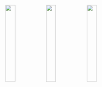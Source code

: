 <img width="25%" src="https://user-images.githubusercontent.com/31420144/101201373-3c550380-369a-11eb-87ff-0acb4aa06e33.png"></img> 
<img width="25%" src="https://user-images.githubusercontent.com/31420144/101201345-30694180-369a-11eb-8d15-e4d80df5636d.png"></img> 
<img width="25%" src="https://user-images.githubusercontent.com/31420144/101201357-35c68c00-369a-11eb-8381-a80be207d450.png"></img>

